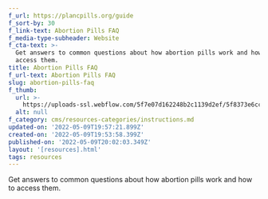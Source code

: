 ```yaml
---
f_url: https://plancpills.org/guide
f_sort-by: 30
f_link-text: Abortion Pills FAQ
f_media-type-subheader: Website
f_cta-text: >-
  Get answers to common questions about how abortion pills work and how to
  access them.
title: Abortion Pills FAQ
f_url-text: Abortion Pills FAQ
slug: abortion-pills-faq
f_thumb:
  url: >-
    https://uploads-ssl.webflow.com/5f7e07d162248b2c1139d2ef/5f8373e6cc81a18b4a3137bf_5f74dd8ecd927b90b36cf93e_plan-c-card.svg
  alt: null
f_category: cms/resources-categories/instructions.md
updated-on: '2022-05-09T19:57:21.899Z'
created-on: '2022-05-09T19:53:58.399Z'
published-on: '2022-05-09T20:02:03.349Z'
layout: '[resources].html'
tags: resources
---
```


Get answers to common questions about how abortion pills work and how to access them.
